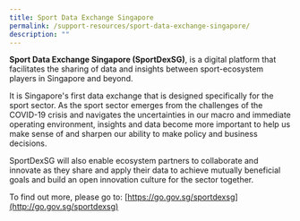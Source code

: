 ```yaml
---
title: Sport Data Exchange Singapore
permalink: /support-resources/sport-data-exchange-singapore/
description: ""
---
```


**Sport Data Exchange Singapore (SportDexSG)**, is a digital platform that facilitates the sharing of data and insights between sport-ecosystem players in Singapore and beyond.

It is Singapore's first data exchange that is designed specifically for the sport sector. As the sport sector emerges from the challenges of the COVID-19 crisis and navigates the uncertainties in our macro and immediate operating environment, insights and data become more important to help us make sense of and sharpen our ability to make policy and business decisions. 

SportDexSG will also enable ecosystem partners to collaborate and innovate as they share and apply their data to achieve mutually beneficial goals and build an open innovation culture for the sector together.

To find out more, please go to: [https://go.gov.sg/sportdexsg](http://go.gov.sg/sportdexsg)
